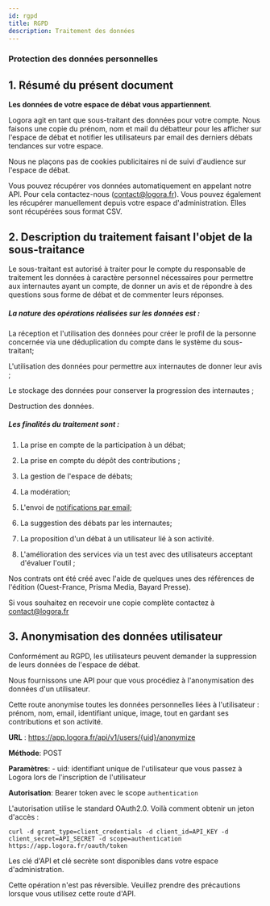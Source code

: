 ```yaml
---
id: rgpd
title: RGPD
description: Traitement des données  
---
```


### Protection des données personnelles 

## 1. Résumé du présent document 

**Les données de votre espace de débat vous appartiennent**.

Logora agit en tant que sous-traitant des données pour votre compte. Nous faisons une copie du prénom, nom et mail du débatteur pour les afficher sur l'espace de débat et notifier les utilisateurs par email des derniers débats tendances sur votre espace. 

Nous ne plaçons pas de cookies publicitaires ni de suivi d'audience sur l'espace de débat.

Vous pouvez récupérer vos données automatiquement en appelant notre API. Pour cela contactez-nous (contact@logora.fr). 
Vous pouvez également les récupérer manuellement depuis votre espace d'administration. Elles sont récupérées sous format CSV. 

## 2. Description du traitement faisant l'objet de la sous-traitance 

Le sous-traitant est autorisé à traiter pour le compte du responsable de traitement les données à caractère personnel nécessaires pour permettre aux internautes ayant un compte, de donner un avis et de répondre à des questions sous forme de débat et de commenter leurs réponses. 

##### La nature des opérations réalisées sur les données est :

La réception et l'utilisation des données pour créer le profil de la personne concernée via une déduplication du compte dans le système du sous-traitant;

L'utilisation des données pour permettre aux internautes de donner leur avis ;

Le stockage des données pour conserver la progression des internautes ; 

Destruction des données. 

##### Les finalités du traitement sont :

1) La prise en compte de la participation à un débat; 

2) La prise en compte du dépôt des contributions ;

3) La gestion de l'espace de débats; 

4) La modération; 

5) L'envoi de [notifications par email](faq/mailing.md); 

6) La suggestion des débats par les internautes; 

7) La proposition d'un débat à un utilisateur lié à son activité. 

8) L'amélioration des services via un test avec des utilisateurs acceptant d'évaluer l'outil ; 

Nos contrats ont été créé avec l'aide de quelques unes des références de l'édition (Ouest-France, Prisma Media, Bayard Presse). 

Si vous souhaitez en recevoir une copie complète contactez à contact@logora.fr

## 3. Anonymisation des données utilisateur

Conformément au RGPD, les utilisateurs peuvent demander la suppression de leurs données de l'espace de débat. 

Nous fournissons une API pour que vous procédiez à l'anonymisation des données d'un utilisateur.

Cette route anonymise toutes les données personnelles liées à l'utilisateur : prénom, nom, email, identifiant unique, image, tout en gardant ses contributions et son activité.

**URL** : https://app.logora.fr/api/v1/users/{uid}/anonymize

**Méthode**: POST

**Paramètres**:
    - uid: identifiant unique de l'utilisateur que vous passez à Logora lors de l'inscription de l'utilisateur

**Autorisation**: Bearer token avec le scope `authentication`

L'autorisation utilise le standard OAuth2.0. Voilà comment obtenir un jeton d'accès :
```
curl -d grant_type=client_credentials -d client_id=API_KEY -d client_secret=API_SECRET -d scope=authentication https://app.logora.fr/oauth/token
```

Les clé d'API et clé secrète sont disponibles dans votre espace d'administration.

Cette opération n'est pas réversible. Veuillez prendre des précautions lorsque vous utilisez cette route d'API.




